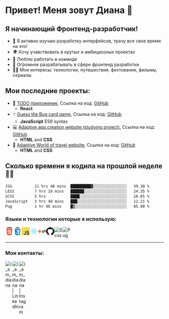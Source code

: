 # Привет! Меня зовут Диана 👋
## Я начинающий Фронтенд-разработчик!

- 🧠 Я активно изучаю разработку интерфейсов, трачу все свое время на это!
- 🌍 Хочу учавствовать в крутых и амбициозных проектах
- 👩 Люблю работать в команде
- 💪 Oгромное разрабатывать в сфере фронтенд разработки
- 👨‍💻 Мои интересы: технологии, путешествия, фехтование, фильмы, сериалы

## Мои последние проекты:
- 📝 [TODO приложение](https://ui-kit-joa9wo19d.vercel.app/), Ссылка на код: [GitHub](https://github.com/WebHeroSchool/ui-kit)
  * **React** 
- 🃏 [Guess the Bug card game](https://dianazaharova.github.io/FindBug/), Ссылка на код: [GitHub](https://github.com/DianaZaharova/FindBug)
  -  **JavaScript** ES6 syntax
- 💻 [Adaptive app.creation website (studying project)](https://dianazaharova.github.io/app.creation/), Ссылка на код: [GitHub](https://github.com/DianaZaharova/app.creation)
  - **HTML** and **CSS**
- 🌱  [Adaptive World of travel website](https://dianazaharova.github.io/World-of-travel/), Ссылка на код: [GitHub](https://github.com/DianaZaharova/World-of-travel)
  - **HTML** and **CSS**
  

## Сколько времени я кодила на прошлой неделе 👩‍💻
<!--START_SECTION:waka-->
```text
JSX          11 hrs 48 mins  █████████▓░░░░░░░░░░░░░░░   39.30 % 
LESS         7 hrs 19 mins   ██████░░░░░░░░░░░░░░░░░░░   24.35 % 
SCSS         5 hrs           ████░░░░░░░░░░░░░░░░░░░░░   16.65 % 
JavaScript   3 hrs 40 mins   ███░░░░░░░░░░░░░░░░░░░░░░   12.21 % 
Pug          1 hr 46 mins    █▒░░░░░░░░░░░░░░░░░░░░░░░   05.90 % 
```
<!--END_SECTION:waka-->
### Языки и технологии которые я использую:

[<img align="left" alt="HTML5" width="26px" src="https://raw.githubusercontent.com/github/explore/80688e429a7d4ef2fca1e82350fe8e3517d3494d/topics/html/html.png" />][siteLayout]
[<img align="left" alt="CSS3" width="26px" src="https://raw.githubusercontent.com/github/explore/80688e429a7d4ef2fca1e82350fe8e3517d3494d/topics/css/css.png" />][siteLayout]
[<img align="left" alt="JavaScript" width="26px" src="https://raw.githubusercontent.com/github/explore/80688e429a7d4ef2fca1e82350fe8e3517d3494d/topics/javascript/javascript.png" />][jsProject]
[<img align="left" alt="React" width="26px" src="https://raw.githubusercontent.com/github/explore/80688e429a7d4ef2fca1e82350fe8e3517d3494d/topics/react/react.png" />][React]
[<img align="left" alt="Git" width="26px" src="https://raw.githubusercontent.com/github/explore/80688e429a7d4ef2fca1e82350fe8e3517d3494d/topics/git/git.png" />][profile]
[<img align="left" alt="GitHub" width="26px" src="https://raw.githubusercontent.com/github/explore/78df643247d429f6cc873026c0622819ad797942/topics/github/github.png" />][profile]
[<img align="left" alt="Scss" width="26px" src="https://upload.wikimedia.org/wikipedia/commons/thumb/9/96/Sass_Logo_Color.svg/1200px-Sass_Logo_Color.svg.png" />][profile]
[<img align="left" alt="Pug" width="26px" src="https://cdn.worldvectorlogo.com/logos/pug.svg" />][profile]
<br />
<br />

---

### Мои контакты:

[<img align="left" alt="i_am_diana" width="22px" src="https://image.flaticon.com/icons/png/512/25/25231.png" />][profile]
[<img align="left" alt="i_am_diana | LinkedIn" width="22px" src="https://cdn.jsdelivr.net/npm/simple-icons@v3/icons/linkedin.svg" />][linkedin]
[<img align="left" alt="i_am_diana | Instagram" width="22px" src="https://cdn1.iconfinder.com/data/icons/andriod-app-logo/32/icon_telegram-512.png" />][telegram]

<br />






[profile]: https://github.com/DianaZaharova
[linkedin]: https://www.linkedin.com/in/diana-zaharova-a78853200/
[telegram]: https://t.me/DianaZaharova
[siteLayout]: https://dianazaharova.github.io/app.creation/
[jsProject]: https://dianazaharova.github.io/FindBug/
[React]: https://nervous-cray-7b1e0d.netlify.app
